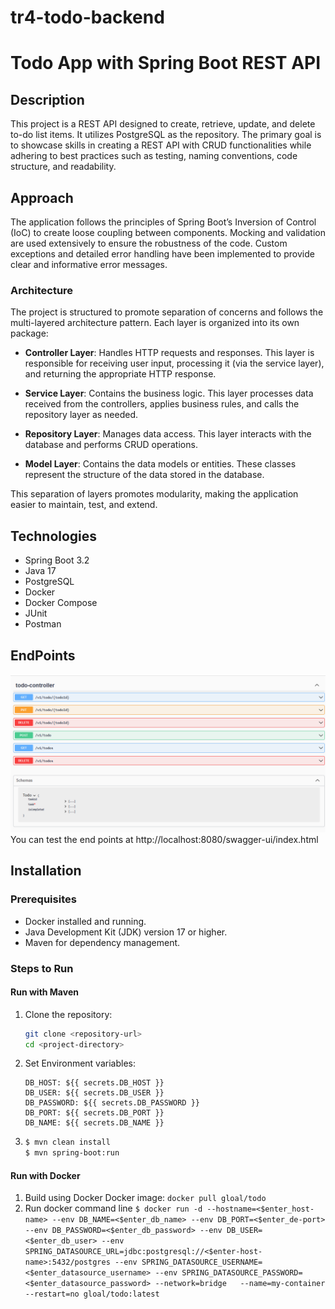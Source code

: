 # tr4-todo-backend

# Todo App with Spring Boot REST API
## Description
This project is a REST API designed to create, retrieve, update, and delete to-do list items. It utilizes PostgreSQL as the repository. The primary goal is to showcase skills in creating a REST API with CRUD functionalities while adhering to best practices such as testing, naming conventions, code structure, and readability.

## Approach
The application follows the principles of Spring Boot’s Inversion of Control (IoC) to create loose coupling between components. Mocking and validation are used extensively to ensure the robustness of the code. Custom exceptions and detailed error handling have been implemented to provide clear and informative error messages.

### Architecture
The project is structured to promote separation of concerns and follows the multi-layered architecture pattern. Each layer is organized into its own package:

- **Controller Layer**: Handles HTTP requests and responses. This layer is responsible for receiving user input, processing it (via the service layer), and returning the appropriate HTTP response. 

- **Service Layer**: Contains the business logic. This layer processes data received from the controllers, applies business rules, and calls the repository layer as needed.

- **Repository Layer**: Manages data access. This layer interacts with the database and performs CRUD operations. 

- **Model Layer**: Contains the data models or entities. These classes represent the structure of the data stored in the database. 

This separation of layers promotes modularity, making the application easier to maintain, test, and extend.

## Technologies
- Spring Boot 3.2
- Java 17
- PostgreSQL
- Docker
- Docker Compose
- JUnit
- Postman

## EndPoints
  ![Swagger documentation](./Swagger-Endpoints.png)
  You can test the end points at http://localhost:8080/swagger-ui/index.html

## Installation

### Prerequisites

- Docker installed and running.
- Java Development Kit (JDK) version 17 or higher.
- Maven for dependency management.

### Steps to Run

#### Run with Maven

1. Clone the repository:

   ```bash
   git clone <repository-url>
   cd <project-directory>
   ```
   
2. Set Environment variables:
   ```env
   DB_HOST: ${{ secrets.DB_HOST }}
   DB_USER: ${{ secrets.DB_USER }}
   DB_PASSWORD: ${{ secrets.DB_PASSWORD }}
   DB_PORT: ${{ secrets.DB_PORT }}
   DB_NAME: ${{ secrets.DB_NAME }}

3. ```bash
   $ mvn clean install
   $ mvn spring-boot:run
   ```
   
#### Run with Docker

1. Build using Docker
    Docker image: `docker pull gloal/todo`
2. Run docker command line
    `$ docker run -d --hostname=<$enter_host-name> --env DB_NAME=<$enter_db_name> --env DB_PORT=<$enter_de-port> --env DB_PASSWORD=<$enter_db_password> --env DB_USER=<$enter_db_user> --env SPRING_DATASOURCE_URL=jdbc:postgresql://<$enter-host-name>:5432/postgres --env SPRING_DATASOURCE_USERNAME=<$enter_datasource_username> --env SPRING_DATASOURCE_PASSWORD=<$enter_datasource_password> --network=bridge   --name=my-container --restart=no gloal/todo:latest
  `
